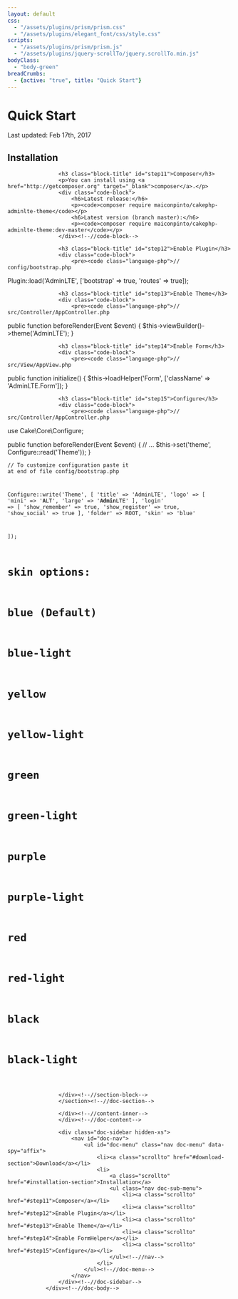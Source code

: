 ```yaml
---
layout: default
css:
  - "/assets/plugins/prism/prism.css"
  - "/assets/plugins/elegant_font/css/style.css"
scripts:
  - "/assets/plugins/prism/prism.js"
  - "/assets/plugins/jquery-scrollTo/jquery.scrollTo.min.js"
bodyClass:
  - "body-green"
breadCrumbs: 
  - {active: "true", title: "Quick Start"}
---
```


<div id="doc-header" class="doc-header text-center">
    <h1 class="doc-title"><i class="icon fa fa-paper-plane"></i> Quick Start</h1>
    <div class="meta"><i class="fa fa-clock-o"></i> Last updated: Feb 17th, 2017</div>
</div><!--//doc-header-->
<div class="doc-body">
    <div class="doc-content">
        <div class="content-inner">
            <section id="installation-section" class="doc-section">
                <h2 class="section-title">Installation</h2>
                <div id="step1"  class="section-block">

                    <h3 class="block-title" id="step11">Composer</h3>
                    <p>You can install using <a href="http://getcomposer.org" target="_blank">composer</a>.</p>
                    <div class="code-block">
                        <h6>Latest release:</h6>
                        <p><code>composer require maiconpinto/cakephp-adminlte-theme</code></p>
                        <h6>Latest version (branch master):</h6>
                        <p><code>composer require maiconpinto/cakephp-adminlte-theme:dev-master</code></p>
                    </div><!--//code-block-->

                    <h3 class="block-title" id="step12">Enable Plugin</h3>
                    <div class="code-block">
                        <pre><code class="language-php">// config/bootstrap.php

Plugin::load('AdminLTE', ['bootstrap' => true, 'routes' => true]);</code></pre>
                    </div><!--//code-block-->

                    <h3 class="block-title" id="step13">Enable Theme</h3>
                    <div class="code-block">
                        <pre><code class="language-php">// src/Controller/AppController.php

public function beforeRender(Event $event)
{
    $this->viewBuilder()->theme('AdminLTE');
}</code></pre>
                    </div><!--//code-block-->


                    <h3 class="block-title" id="step14">Enable Form</h3>
                    <div class="code-block">
                        <pre><code class="language-php">// src/View/AppView.php

public function initialize()
{
    $this->loadHelper('Form', ['className' => 'AdminLTE.Form']);
}</code></pre>
                    </div><!--//code-block-->


                    <h3 class="block-title" id="step15">Configure</h3>
                    <div class="code-block">
                        <pre><code class="language-php">// src/Controller/AppController.php

use Cake\Core\Configure;

public function beforeRender(Event $event)
{
    // ...
    $this->set('theme', Configure::read('Theme'));
}</code></pre>
                        <pre><code class="language-php">// To customize configuration paste it at end of file config/bootstrap.php

Configure::write('Theme', [
    'title' => 'AdminLTE',
    'logo' => [
        'mini' => '<b>A</b>LT',
        'large' => '<b>Admin</b>LTE'
    ],
    'login' => [
        'show_remember' => true,
        'show_register' => true,
        'show_social' => true
    ],
    'folder' => ROOT,
    'skin' => 'blue'
    
]);

# skin options: 

# blue (Default)
# blue-light
# yellow
# yellow-light
# green
# green-light
# purple
# purple-light
# red
# red-light
# black
# black-light

</code></pre>
                    </div><!--//code-block-->




                    </div><!--//section-block-->
                    </section><!--//doc-section-->

                    </div><!--//content-inner-->
                    </div><!--//doc-content-->

                    <div class="doc-sidebar hidden-xs">
                        <nav id="doc-nav">
                            <ul id="doc-menu" class="nav doc-menu" data-spy="affix">
                                <li><a class="scrollto" href="#download-section">Download</a></li>
                                <li>
                                    <a class="scrollto" href="#installation-section">Installation</a>
                                    <ul class="nav doc-sub-menu">
                                        <li><a class="scrollto" href="#step11">Composer</a></li>
                                        <li><a class="scrollto" href="#step12">Enable Plugin</a></li>
                                        <li><a class="scrollto" href="#step13">Enable Theme</a></li>
                                        <li><a class="scrollto" href="#step14">Enable FormHelper</a></li>
                                        <li><a class="scrollto" href="#step15">Configure</a></li>
                                    </ul><!--//nav-->
                                </li>
                            </ul><!--//doc-menu-->
                        </nav>
                    </div><!--//doc-sidebar-->
                </div><!--//doc-body-->